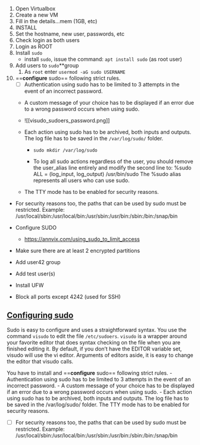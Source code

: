 1. Open Virtualbox
2. Create a new VM
3. Fill in the details...mem (1GB, etc)
4. INSTALL
5. Set the hostname, new user, passwords, etc
6. Check login as both users
7. Login as ROOT
8. Install `sudo`
	- install `sudo`, issue the command: `apt install sudo` (as root user)
9. Add users to `sudo`**group
	1. As `root` enter `usermod -aG sudo USERNAME`
10. ==**configure** sudo== following strict rules. 
	- [ ] Authentication using sudo has to be limited to 3 attempts in the event of an incorrect password. 
	- A custom message of your choice has to be displayed if an error due to a wrong password occurs when using sudo.
	- ![[visudo_sudoers_password.png]]
	- Each action using sudo has to be archived, both inputs and outputs. The log file has to be saved in the `/var/log/sudo/` folder. 
		- `sudo mkdir /var/log/sudo`

		- To log all sudo actions regardless of the user, you should remove the user_alias line entirely and modify the second line to:
		      %sudo ALL = (log_input, log_output) /usr/bin/sudo
			The %sudo alias represents all users who can use sudo.

	- The TTY mode has to be enabled for security reasons.
- For security reasons too, the paths that can be used by sudo must be restricted. Example: /usr/local/sbin:/usr/local/bin:/usr/sbin:/usr/bin:/sbin:/bin:/snap/bin


- Configure SUDO
	- https://annvix.com/using_sudo_to_limit_access
- Make sure there are at least 2 encrypted partitions
- Add user42 group
- Add test user(s)
- Install UFW
- Block all ports except 4242 (used for SSH)



## [Configuring sudo](https://annvix.com/using_sudo_to_limit_access)
Sudo is easy to configure and uses a straightforward syntax. You use the command `visudo` to edit the file `/etc/sudoers`. `visudo` is a wrapper around your favorite editor that does syntax checking on the file when you are finished editing it. By default, if you don’t have the EDITOR variable set, visudo will use the vi editor. Arguments of editors aside, it is easy to change the editor that visudo calls.

You have to install and ==**configure** sudo== following strict rules. 
	- Authentication using sudo has to be limited to 3 attempts in the event of an incorrect password. 
	- A custom message of your choice has to be displayed if an error due to a wrong password occurs when using sudo.
	- Each action using sudo has to be archived, both inputs and outputs. The log file has to be saved in the /var/log/sudo/ folder. The TTY mode has to be enabled for security reasons.
- [ ] For security reasons too, the paths that can be used by sudo must be restricted. Example: /usr/local/sbin:/usr/local/bin:/usr/sbin:/usr/bin:/sbin:/bin:/snap/bin